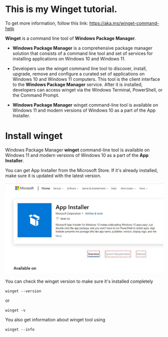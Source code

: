 # **This is my Winget tutorial.**

To get more information, follow this link: https://aka.ms/winget-command-help

**Winget** is a command line tool of **Windows Package Manager**.

-   **Windows Package Manager** is a comprehensive package manager solution that consists of a command line tool and set of services for installing applications on Windows 10 and Windows 11.

-   Developers use the winget command line tool to discover, install, upgrade, remove and configure a curated set of applications on Windows 10 and Windows 11 computers. This tool is the client interface to the **Windows Package Manager** service. After it is installed, developers can access winget via the Windows Terminal, PowerShell, or the Command Prompt.

- **Windows Package Manager** winget command-line tool is available on Windows 11 and modern versions of Windows 10 as a part of the App Installer.

# **Install winget**

Windows Package Manager **winget** command-line tool is available on Windows 11 and modern versions of Windows 10 as a part of the **App Installer**.

You can get App Installer from the Microsoft Store. If it's already installed, make sure it is updated with the latest version.

![](Image/app-installer-windows-10-la-gi-1.jpg)

You can check the winget version to make sure it's installed completely

```console
winget --version
```
or
```console
winget -v
```

You also get information about winget tool using

```console
winget --info
```